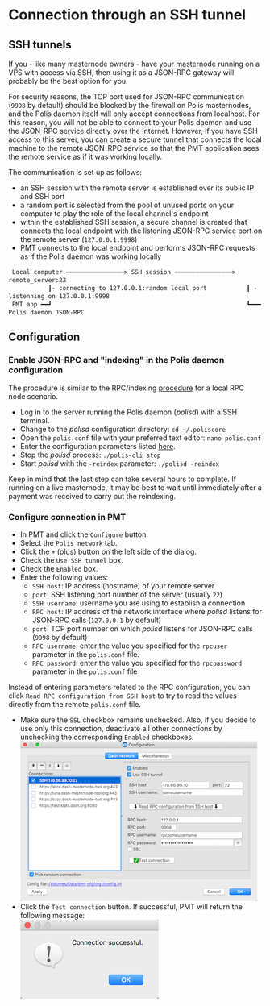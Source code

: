 # Connection through an SSH tunnel

## SSH tunnels

If you - like many masternode owners - have your masternode running on a VPS with access via SSH, then using it as a JSON-RPC gateway will probably be the best option for you.

For security reasons, the TCP port used for JSON-RPC communication (`9998` by default) should be blocked by the firewall on Polis masternodes, and the Polis daemon itself will only accept connections from localhost. For this reason, you will not be able to connect to your Polis daemon and use the JSON-RPC service directly over the Internet. However, if you have SSH access to this server, you can create a secure tunnel that connects the local machine to the remote JSON-RPC service so that the PMT application sees the remote service as if it was working locally.

The communication is set up as follows:
 * an SSH session with the remote server is established over its public IP and SSH port
 * a random port is selected from the pool of unused ports on your computer to play the role of the local channel's endpoint
 * within the established SSH session, a secure channel is created that connects the local endpoint with the listening JSON-RPC service port on the remote server (`127.0.0.1:9998`)
 * PMT connects to the local endpoint and performs JSON-RPC requests as if the Polis daemon was working locally

```
 Local computer ━━━━━━━━━━━━━━━━> SSH session ━━━━━━━━━━━━━━━━> remote_server:22
           ┃- connecting to 127.0.0.1:random local port           ┃ - listenning on 127.0.0.1:9998
 PMT app ━━┛                                                      ┗━━━ Polis daemon JSON-RPC
```

## Configuration

### Enable JSON-RPC and "indexing" in the Polis daemon configuration

The procedure is similar to the RPC/indexing [procedure](config-connection-direct.md#2-enable-json-rpc-and-indexing-in-the-polis-core) for a local RPC node scenario.
 * Log in to the server running the Polis daemon (*polisd*) with a SSH terminal.
 * Change to the *polisd* configuration directory: `cd ~/.poliscore`
 * Open the `polis.conf` file with your preferred text editor: `nano polis.conf`
 * Enter the configuration parameters listed [here](config-connection-direct.md#set-the-required-parameters-in-the-polisconf-file).
 * Stop the *polisd* process: `./polis-cli stop`
 * Start *polisd* with the `-reindex` parameter: `./polisd -reindex`

Keep in mind that the last step can take several hours to complete. If running on a live masternode, it may be best to wait until immediately after a payment was received to carry out the reindexing.

### Configure connection in PMT

 * In PMT and click the `Configure` button.
 * Select the `Polis network` tab.
 * Click the `+` (plus) button on the left side of the dialog.
 * Check the `Use SSH tunnel` box.
 * Check the `Enabled` box.
 * Enter the following values:
   * `SSH host`: IP address (hostname) of your remote server
   * `port`: SSH listening port number of the server (usually `22`)
   * `SSH username`: username you are using to establish a connection
   * `RPC host`: IP address of the network interface where *polisd* listens for JSON-RPC calls (`127.0.0.1` by default)
   * `port`: TCP port number on which *polisd* listens for JSON-RPC calls (`9998` by default)
   * `RPC username`: enter the value you specified for the `rpcuser` parameter in the `polis.conf` file.
   * `RPC password`: enter the value you specified for the `rpcpassword` parameter in the `polis.conf` file

Instead of entering parameters related to the RPC configuration, you can click `Read RPC configuration from SSH host` to try to read the values directly from the remote `polis.conf` file.
  * Make sure the `SSL` checkbox remains unchecked. Also, if you decide to use only this connection, deactivate all other connections by unchecking the corresponding `Enabled` checkboxes.  
    ![SSH configuration window](img/pmt-config-dlg-conn-ssh.png)
  * Click the `Test connection` button. If successful, PMT will return the following message:  
    ![Connection successful](img/pmt-conn-success.png)
